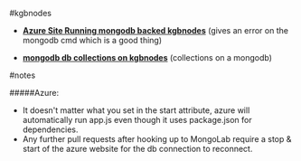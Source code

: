 #kgbnodes

* **[Azure Site Running mongodb backed kgbnodes](http://kgbnodes.azurewebsites.net/)**
(gives an error on the mongodb cmd which is a good thing)


* **[mongodb db collections on kgbnodes](http://kgbnodes.azurewebsites.net/Collections)**
(collections on a mongodb)


#notes

#####Azure:
* It doesn't matter what you set in the start attribute, azure will automatically run app.js even though it uses package.json for dependencies.
* Any further pull requests after hooking up to MongoLab require a stop & start of the azure website for the db connection to reconnect.

